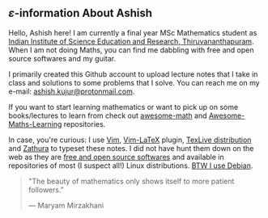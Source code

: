 ## $\varepsilon$-information About Ashish
Hello, Ashish here! I am currently a final year MSc Mathematics student as [Indian Institute of Science Education and Research, Thiruvananthapuram](https://www.iisertvm.ac.in/). When I am not doing Maths, you can find me dabbling with free and open source softwares and my guitar. 

I primarily created this Github account to upload lecture notes that I take in class and solutions to some problems that I solve. You can reach me on my e-mail: [ashish.kujur@protonmail.com](mailto:ashish.kujur@protonmail.com).

If you want to start learning mathematics or want to pick up on some books/lectures to learn from check out [awesome-math](https://github.com/rossant/awesome-math) and [Awesome-Maths-Learning](https://github.com/tensorush/Awesome-Maths-Learning) repositories.

In case, you're curious: I use [Vim](https://www.vim.org/), [Vim-LaTeX](http://vim-latex.sourceforge.net/) plugin, [TexLive distribution](https://tug.org/texlive/) and [Zathura](https://pwmt.org/projects/zathura/) to typeset these notes. I did not have hunt them down on the web as they are [free and open source softwares](https://en.wikipedia.org/wiki/Free_and_open-source_software) and available in repositories of most (I suspect all!) Linux distributions. [BTW I use Debian](https://knowyourmeme.com/memes/btw-i-use-arch).

> "The beauty of mathematics only shows itself to more patient followers."
>
> — Maryam Mirzakhani


<!--
**ashishKujur7/ashishKujur7** is a ✨ _special_ ✨ repository because its `README.md` (this file) appears on your GitHub profile.

Here are some ideas to get you started:

- 🔭 I’m currently working on ...
- 🌱 I’m currently learning ...
- 👯 I’m looking to collaborate on ...
- 🤔 I’m looking for help with ...
- 💬 Ask me about ...
- 📫 How to reach me: ...
- 😄 Pronouns: ...
- ⚡ Fun fact: ...
-->
